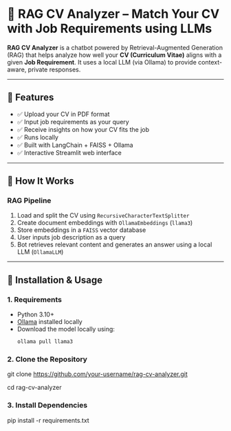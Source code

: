 # 🤖 RAG CV Analyzer – Match Your CV with Job Requirements using LLMs

**RAG CV Analyzer** is a chatbot powered by Retrieval-Augmented Generation (RAG) that helps analyze how well your **CV (Curriculum Vitae)** aligns with a given **Job Requirement**. It uses a local LLM (via Ollama) to provide context-aware, private responses.

---

## 🚀 Features

- ✅ Upload your CV in PDF format
- ✅ Input job requirements as your query
- ✅ Receive insights on how your CV fits the job
- ✅ Runs locally 
- ✅ Built with LangChain + FAISS + Ollama
- ✅ Interactive Streamlit web interface

---

## 🧠 How It Works

### RAG Pipeline

1. Load and split the CV using `RecursiveCharacterTextSplitter`
2. Create document embeddings with `OllamaEmbeddings` (`llama3`)
3. Store embeddings in a `FAISS` vector database
4. User inputs job description as a query
5. Bot retrieves relevant content and generates an answer using a local LLM (`OllamaLLM`)

---

## 🧰 Installation & Usage

### 1. Requirements

- Python 3.10+
- [Ollama](https://ollama.com/) installed locally
- Download the model locally using:
  ```bash
  ollama pull llama3

### 2. Clone the Repository

git clone https://github.com/your-username/rag-cv-analyzer.git

cd rag-cv-analyzer

### 3. Install Dependencies

pip install -r requirements.txt

